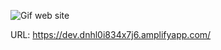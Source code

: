 
![Gif web site](https://ik.imagekit.io/9t3dbkxrtl/first-example-aws_LPD9AgIiixT.gif?ik-sdk-version=javascript-1.4.3&updatedAt=1644163019281)

URL: https://dev.dnhl0i834x7j6.amplifyapp.com/
